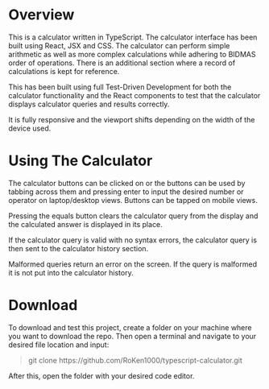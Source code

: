 # Overview

This is a calculator written in TypeScript. The calculator interface has been built using React, JSX and CSS. The calculator can perform simple arithmetic as well as more complex calculations while adhering to BIDMAS order of operations. There is an additional section where a record of calculations is kept for reference. 

This has been built using full Test-Driven Development for both the calculator functionality and the React components to test that the calculator displays calculator queries and results correctly. 

It is fully responsive and the viewport shifts depending on the width of the device used.

# Using The Calculator

The calculator buttons can be clicked on or the buttons can be used by tabbing across them and pressing enter to input the desired number or operator on laptop/desktop views. Buttons can be  tapped on mobile views. 

Pressing the equals button clears the calculator query from the display and the calculated answer is displayed in its place.

If the calculator query is valid with no syntax errors, the calculator query is then sent to the calculator history section. 

Malformed queries return an error on the screen. If the query is malformed it is not put into the calculator history.

# Download

To download and test this project, create a folder on your machine where you want to download the repo. Then open a terminal and navigate to your desired file location and input:

>git clone https://<span>github</span>.com/RoKen1000/typescript-calculator.git

After this, open the folder with your desired code editor.